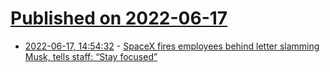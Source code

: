 # [Published on 2022-06-17](index.md)

* [2022-06-17, 14:54:32](https://news.ycombinator.com/item?id=31779105) - [SpaceX fires employees behind letter slamming Musk, tells staff: “Stay focused”](https://arstechnica.com/tech-policy/2022/06/spacex-fired-employees-who-wrote-letter-slamming-musks-embarrassing-behavior/)
